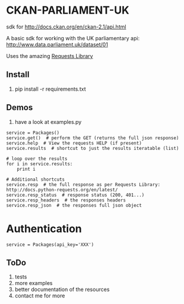 CKAN-PARLIAMENT-UK
==================

sdk for http://docs.ckan.org/en/ckan-2.1/api.html

A basic sdk for working with the UK parliamentary api: http://www.data.parliament.uk/dataset/01

Uses the amazing [Requests Library](http://docs.python-requests.org/en/latest/)


Install
-------

1. pip install -r requirements.txt


Demos
-----

1. have a look at examples.py

```
service = Packages()
service.get()  # perform the GET (returns the full json response)
service.help  # View the requests HELP (if present)
service.results  # shortcut to just the results iteratable (list)

# loop over the results
for i in service.results:
    print i

# Additional shortcuts
service.resp  # the full response as per Requests Library: http://docs.python-requests.org/en/latest/
service.resp_status  # response status (200, 401...)
service.resp_headers  # the responses headers
service.resp_json  # the responses full json object
```

Authentication
==============

```
service = Packages(api_key='XXX')
```


ToDo
----

1. tests
2. more examples
3. better documentation of the resources
4. contact me for more
